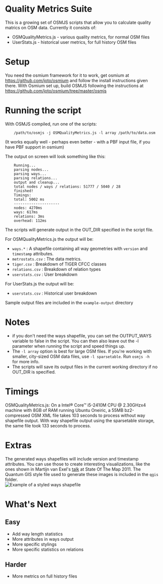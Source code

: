 Quality Metrics Suite
=====================
This is a growing set of OSMJS scripts that allow you to calculate quality
matrics on OSM data. Currently it consists of:
- OSMQualityMetrics.js - various quality metrics, for normal OSM files
- UserStats.js - historical user metrics, for full history OSM files

Setup
=====
You need the osmium framework for it to work, get osmium at 
https://github.com/joto/osmium and follow the install instructions 
given there. With Osmium set up, build OSMJS following the
instructions at https://github.com/joto/osmium/tree/master/osmjs

Running the script
==================
With OSMJS compiled, run one of the scripts:

        /path/to/osmjs -j OSMQualityMetrics.js -l array /path/to/data.osm


(It works equally well - perhaps even better - with a PBF input file, if you have PBF support in osmium)

The output on screen will look something like this:

        Running...
        parsing nodes...
        parsing ways...
        parsing relations...
        output and cleanup...
        total nodes / ways / relations: 51777 / 5040 / 28
        finished!
        Timings:
        total: 5002 ms
        ---------------------
        nodes: 4270ms
        ways: 617ms
        relations: 3ms
        overhead: 112ms

The scripts will generate output in the OUT_DIR specified in the script file.

For OSMQualityMetrics.js the output will be:
- `ways.*` : A shapefile containing all way geometries with `version` and
`timestamp` attributes. 
- `metrostats.csv` : The data metrics. 
- `tiger.csv` : Breakdown of TIGER CFCC classes
- `relations.csv` : Breakdown of relation types
- `userstats.csv` : User breakdown

For UserStats.js the output will be: 
- `userstats.csv` : Historical user breakdown

Sample output files are included in the `example-output` directory

Notes
=====
- if you don't need the ways shapefile, you can set the OUTPUT_WAYS
variable to false in the script. You can then also leave out the -l 
parameter when running the script and speed things up. 
- The `-l array` option is best for large OSM files. If you're working
with smaller, city-sized OSM data files, use `-l sparsetable`. Run `osmjs -h`  
for more info. 
- The scripts will save its output files in the current working
directory if no OUT_DIR is specified.

Timings
=======
OSMQualityMetrics.js: On a Intel® Core™ i5-2410M CPU @ 2.30GHzx4 machine with 8GB of RAM
running Ubuntu Oneiric, a 55MB bz2-compressed OSM XML file takes 103
seconds to process without way shapefile output. With way shapefile 
output using the sparsetable storage, the same file took 133 seconds to
process.  

Extras
======
The generated ways shapefiles will include version and timestamp attributes. You can use those to create interesting visualizations, like the ones shown in Martijn van Exel's [talk](http://www.slideshare.net/mvexel/insert-coin-to-play) at State Of The Map 2011. The Quantum GIS style file used to generate these images is included in the `qgis` folder.  
![Example of a styled ways shapefile](https://github.com/mvexel/OSMQualityMetrics/blob/master/qgis/styled-ways-example.png?raw=true)

What's Next
===========
Easy
----
* Add way length statistics
* More attributes in ways output
* More specific stylings
* More specific statistics on relations

Harder
------
* More metrics on full history files
